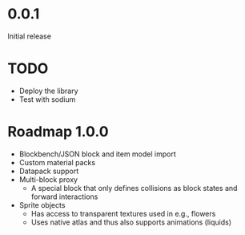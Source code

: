 # 0.0.1

Initial release

# TODO

* Deploy the library
* Test with sodium

# Roadmap 1.0.0

* Blockbench/JSON block and item model import
* Custom material packs
* Datapack support
* Multi-block proxy
    * A special block that only defines collisions as block states and forward interactions
* Sprite objects
    * Has access to transparent textures used in e.g., flowers
    * Uses native atlas and thus also supports animations (liquids)
